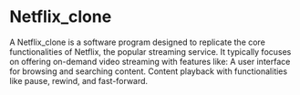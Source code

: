 # Netflix_clone
 A Netflix_clone is a software program designed to replicate the core functionalities of Netflix, the popular streaming service. It typically focuses on offering on-demand video streaming with features like:  A user interface for browsing and searching content. Content playback with functionalities like pause, rewind, and fast-forward. 
